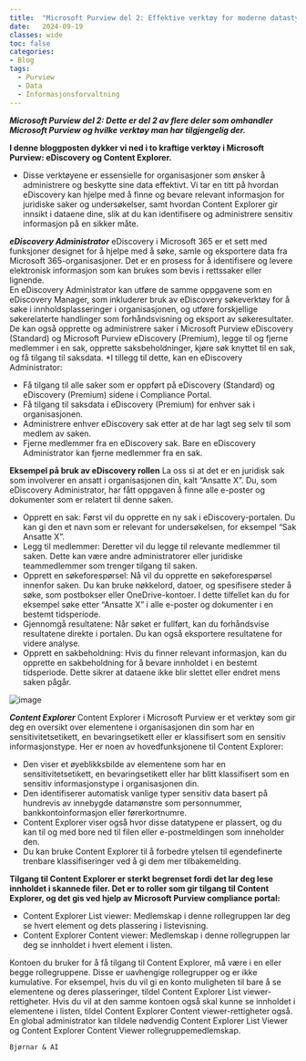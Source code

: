 ```yaml
---
title:  "Microsoft Purview del 2: Effektive verktøy for moderne datastyring🔓"
date:   2024-09-19
classes: wide
toc: false
categories: 
- Blog
tags:
  - Purview
  - Data
  - Informasjonsforvaltning
---
```


***Microsoft Purview del 2: Dette er del 2 av flere deler som omhandler Microsoft Purview og hvilke verktøy man har tilgjengelig der.***

**I denne bloggposten dykker vi ned i to kraftige verktøy i Microsoft Purview: eDiscovery og Content Explorer.**
* Disse verktøyene er essensielle for organisasjoner som ønsker å administrere og beskytte sine data effektivt. Vi tar en titt på hvordan eDiscovery kan hjelpe med å finne og bevare relevant informasjon for juridiske saker og undersøkelser, samt hvordan Content Explorer gir innsikt i dataene dine, slik at du kan identifisere og administrere sensitiv informasjon på en sikker måte. 

***eDiscovery Administrator*** 
eDiscovery i Microsoft 365 er et sett med funksjoner designet for å hjelpe med å søke, samle og eksportere data fra Microsoft 365-organisasjoner. Det er en prosess for å identifisere og levere elektronisk informasjon som kan brukes som bevis i rettssaker eller lignende.  
En eDiscovery Administrator kan utføre de samme oppgavene som en eDiscovery Manager, som inkluderer bruk av eDiscovery søkeverktøy for å søke i innholdsplasseringer i organisasjonen, og utføre forskjellige søkerelaterte handlinger som forhåndsvisning og eksport av søkeresultater. De kan også opprette og administrere saker i Microsoft Purview eDiscovery (Standard) og Microsoft Purview eDiscovery (Premium), legge til og fjerne medlemmer i en sak, opprette saksbeholdninger, kjøre søk knyttet til en sak, og få tilgang til saksdata. 
*I tillegg til dette, kan en eDiscovery Administrator: 
* Få tilgang til alle saker som er oppført på eDiscovery (Standard) og eDiscovery (Premium) sidene i Compliance Portal. 
* Få tilgang til saksdata i eDiscovery (Premium) for enhver sak i organisasjonen. 
* Administrere enhver eDiscovery sak etter at de har lagt seg selv til som medlem av saken. 
* Fjerne medlemmer fra en eDiscovery sak. Bare en eDiscovery Administrator kan fjerne medlemmer fra en sak. 

**Eksempel på bruk av eDiscovery rollen**
La oss si at det er en juridisk sak som involverer en ansatt i organisasjonen din, kalt “Ansatte X”. Du, som eDiscovery Administrator, har fått oppgaven å finne alle e-poster og dokumenter som er relatert til denne saken. 
* Opprett en sak: Først vil du opprette en ny sak i eDiscovery-portalen. Du kan gi den et navn som er relevant for undersøkelsen, for eksempel “Sak Ansatte X”. 
* Legg til medlemmer: Deretter vil du legge til relevante medlemmer til saken. Dette kan være andre administratorer eller juridiske teammedlemmer som trenger tilgang til saken. 
* Opprett en søkeforespørsel: Nå vil du opprette en søkeforespørsel innenfor saken. Du kan bruke nøkkelord, datoer, og spesifisere steder å søke, som postbokser eller OneDrive-kontoer. I dette tilfellet kan du for eksempel søke etter “Ansatte X” i alle e-poster og dokumenter i en bestemt tidsperiode. 
* Gjennomgå resultatene: Når søket er fullført, kan du forhåndsvise resultatene direkte i portalen. Du kan også eksportere resultatene for videre analyse. 
* Opprett en sakbeholdning: Hvis du finner relevant informasjon, kan du opprette en sakbeholdning for å bevare innholdet i en bestemt tidsperiode. Dette sikrer at dataene ikke blir slettet eller endret mens saken pågår. 

 ![image](https://github.com/user-attachments/assets/ccac9cd0-7a4c-4f34-a8ca-90f2cf7bffb0)


 
***Content Explorer***
Content Explorer i Microsoft Purview er et verktøy som gir deg en oversikt over elementene i organisasjonen din som har en sensitivitetsetikett, en bevaringsetikett eller er klassifisert som en sensitiv informasjonstype. 
Her er noen av hovedfunksjonene til Content Explorer: 
* Den viser et øyeblikksbilde av elementene som har en sensitivitetsetikett, en bevaringsetikett eller har blitt klassifisert som en sensitiv informasjonstype i organisasjonen din. 
* Den identifiserer automatisk vanlige typer sensitiv data basert på hundrevis av innebygde datamønstre som personnummer, bankkontoinformasjon eller førerkortnumre. 
* Content Explorer viser også hvor disse datatypene er plassert, og du kan til og med bore ned til filen eller e-postmeldingen som inneholder den. 
* Du kan bruke Content Explorer til å forbedre ytelsen til egendefinerte trenbare klassifiseringer ved å gi dem mer tilbakemelding. 

**Tilgang til Content Explorer er sterkt begrenset fordi det lar deg lese innholdet i skannede filer. Det er to roller som gir tilgang til Content Explorer, og det gis ved hjelp av Microsoft Purview compliance portal:**
* Content Explorer List viewer: Medlemskap i denne rollegruppen lar deg se hvert element og dets plassering i listevisning. 
* Content Explorer Content viewer: Medlemskap i denne rollegruppen lar deg se innholdet i hvert element i listen. 

Kontoen du bruker for å få tilgang til Content Explorer, må være i en eller begge rollegruppene. Disse er uavhengige rollegrupper og er ikke kumulative. For eksempel, hvis du vil gi en konto muligheten til bare å se elementene og deres plasseringer, tildel Content Explorer List viewer-rettigheter. Hvis du vil at den samme kontoen også skal kunne se innholdet i elementene i listen, tildel Content Explorer Content viewer-rettigheter også. 
En global administrator kan tildele nødvendig Content Explorer List Viewer og Content Explorer Content Viewer rollegruppemedlemskap. 

`Bjørnar & AI`

